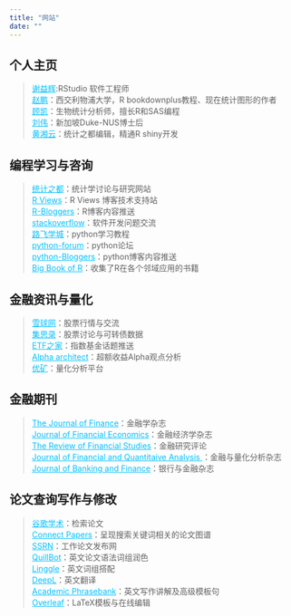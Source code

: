```yaml
---
title: "网站"
date: ""
---
```


## 个人主页

> <a href="https://yihui.org/" style="color:#00BFFF;">谢益辉</a>:RStudio 软件工程师 <br> <a href="https://pzhao.org/" style="color:#00BFFF;">赵鹏</a>：西交利物浦大学，R bookdownplus教程、现在统计图形的作者<br> <a href="https://bioinfo-scrounger.com/" style="color:#00BFFF;">顾凯</a>：生物统计分析师，擅长R和SAS编程<br> <a href="https://weiliu.netlify.app/" style="color:#00BFFF;">刘伟</a>：新加坡Duke-NUS博士后<br> <a href="https://xiangyun.rbind.io/" style="color:#00BFFF;">黄湘云</a>：统计之都编辑，精通R shiny开发

## 编程学习与咨询

> <a href="https://cosx.org//" style="color:#00BFFF;">统计之都</a>：统计学讨论与研究网站<br> <a href="https://rviews.rstudio.com/" style="color:#00BFFF;">R Views</a>：R Views 博客技术支持站<br> <a href="https://www.r-bloggers.com/" style="color:#00BFFF;">R-Bloggers</a>：R博客内容推送<br> <a href="https://stackoverflow.com/" style="color:#00BFFF;">stackoverflow</a>：软件开发问题交流<br> <a href="http://www.byhy.net/" style="color:#00BFFF;">路飞学城</a>：python学习教程<br> <a href="https://python-forum.io/" style="color:#00BFFF;">python-forum</a>：python论坛<br> <a href="https://python-bloggers.com/" style="color:#00BFFF;">python-Bloggers</a>：python博客内容推送<br> <a href="https://www.bigbookofr.com/" style="color:#00BFFF;">Big Book of R</a>：收集了R在各个邻域应用的书籍



## 金融资讯与量化

> <a href="https://xueqiu.com/" style="color:#00BFFF;">雪球网</a>：股票行情与交流<br> <a href="https://www.jisilu.cn/" style="color:#00BFFF;">集思录</a>：股票讨论与可转债数据<br> <a href="http://www.etf.group/" style="color:#00BFFF;">ETF之家</a>：指数基金话题推送<br> <a href="https://alphaarchitect.com/category/architect-academic-insights/factor-investing/momentum-investing/" style="color:#00BFFF;">Alpha architect</a>：超额收益Alpha观点分析<br> <a href="https://www.joinquant.com/" style="color:#00BFFF;">优矿</a>：量化分析平台

## 金融期刊

> <a href="https://onlinelibrary.wiley.com/journal/15406261" style="color:#00BFFF;">The Journal of Finance</a>：金融学杂志<br> <a href="https://www.sciencedirect.com/journal/journal-of-financial-economics" style="color:#00BFFF;">Journal of Financial Economics</a>：金融经济学杂志<br> <a href="https://academic.oup.com/rfs/issue" style="color:#00BFFF;">The Review of Financial Studies</a>：金融研究评论<br> <a href="https://www.cambridge.org/core/journals/journal-of-financial-and-quantitative-analysis/latest-issue" style="color:#00BFFF;">Journal of Financial and Quantitaive Analysis </a>：金融与量化分析杂志<br> <a href="https://www.sciencedirect.com/journal/journal-of-banking-and-finance" style="color:#00BFFF;">Journal of Banking and Finance</a>：银行与金融杂志

## 论文查询写作与修改

> <a href="https://scholar.google.com/" style="color:#00BFFF;">谷歌学术</a>：检索论文<br> <a href="https://www.connectedpapers.com/" style="color:#00BFFF;">Connect Papers</a>：呈现搜索关键词相关的论文图谱<br> <a href="https://www.ssrn.com/index.cfm/en/" style="color:#00BFFF;">SSRN</a>：工作论文发布网<br> <a href="https://quillbot.com/" style="color:#00BFFF;">QuillBot</a>：英文论文语法词组润色<br> <a href="https://www.linggle.com/" style="color:#00BFFF;">Linggle</a>：英文词组搭配<br> <a href="https://www.deepl.com/translator" style="color:#00BFFF;">DeepL</a>：英文翻译<br> <a href="https://www.phrasebank.manchester.ac.uk/" style="color:#00BFFF;">Academic Phrasebank</a>：英文写作讲解及高级模板句<br> <a href="https://www.overleaf.com/" style="color:#00BFFF;">Overleaf</a>：LaTeX模板与在线编辑
